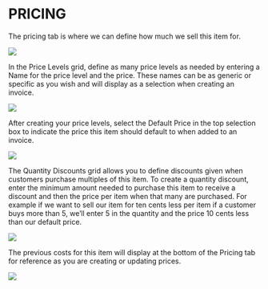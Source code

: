 # PRICING

The pricing tab is where we can define how much we sell this item for.

![](https://cdn.realsgii2.dev/wise-software-docs/image_26.9a7d6e38.png)

In the Price Levels grid, define as many price levels as needed by entering a Name for the price level and the price. These names can be as generic or specific as you wish and will display as a selection when creating an invoice.

![](https://cdn.realsgii2.dev/wise-software-docs/image_27.8bd9d67e.png)

After creating your price levels, select the Default Price in the top selection box to indicate the price this item should default to when added to an invoice.

![](https://cdn.realsgii2.dev/wise-software-docs/image_28.d9ae8f33.png)

The Quantity Discounts grid allows you to define discounts given when customers purchase multiples of this item. To create a quantity discount, enter the minimum amount needed to purchase this item to receive a discount and then the price per item when that many are purchased. For example if we want to sell our item for ten cents less per item if a customer buys more than 5, we’ll enter 5 in the quantity and the price 10 cents less than our default price.

![](https://cdn.realsgii2.dev/wise-software-docs/image_29.2f224138.png)

The previous costs for this item will display at the bottom of the Pricing tab for reference as you are creating or updating prices.

![](https://cdn.realsgii2.dev/wise-software-docs/image_30.0c7f30d7.png)
